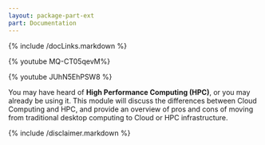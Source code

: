 ```yaml
---
layout: package-part-ext
part: Documentation
---
```


{% include /docLinks.markdown %}

{% youtube MQ-CT05qevM%}

{% youtube JUhN5EhPSW8 %}

You may have heard of **High Performance Computing (HPC)**, or you may already be using it. This module will discuss the differences between Cloud Computing and HPC, and provide an overview of pros and cons of moving from traditional desktop computing to Cloud or HPC infrastructure.

{% include /disclaimer.markdown %}


